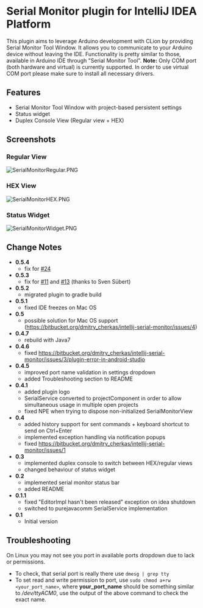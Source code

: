 # Serial Monitor plugin for IntelliJ IDEA Platform #
This plugin aims to leverage Arduino development with CLion by providing Serial Monitor Tool Window. It allows you to communicate to your Arduino device without leaving the IDE. Functionality is pretty similar to those, available in Arduino IDE through "Serial Monitor Tool".
**Note:** Only COM port (both hardware and virtual) is currently supported. In order to use virtual COM port please make sure to install all necessary drivers.

## Features ##
- Serial Monitor Tool Window with project-based persistent settings
- Status widget
- Duplex Console View (Regular view + HEX)

## Screenshots ##

### Regular View ###
![SerialMonitorRegular.PNG](https://bitbucket.org/repo/GdXK46/images/1110632912-SerialMonitorRegular.PNG)

### HEX View ###
![SerialMonitorHEX.PNG](https://bitbucket.org/repo/GdXK46/images/3293739962-SerialMonitorHEX.PNG)

### Status Widget ###
![SerialMonitorWidget.PNG](https://bitbucket.org/repo/GdXK46/images/1180778625-SerialMonitorWidget.PNG)

## Change Notes ##
- **0.5.4**
    - fix for [#24](https://bitbucket.org/dmitry_cherkas/intellij-serial-monitor/issues/24/not-working-in-clion-20201-eap)
- **0.5.3**
    - fix for [#11](https://bitbucket.org/dmitry_cherkas/intellij-serial-monitor/issues/11) and [#13](https://bitbucket.org/dmitry_cherkas/intellij-serial-monitor/issues/13) (thanks to Sven Sübert)
- **0.5.2**
    - migrated plugin to gradle build
- **0.5.1**
    - fixed IDE freezes on Mac OS
- **0.5**
    - possible solution for Mac OS support (https://bitbucket.org/dmitry_cherkas/intellij-serial-monitor/issues/4)
- **0.4.7**
    - rebuild with Java7
- **0.4.6**
    - fixed https://bitbucket.org/dmitry_cherkas/intellij-serial-monitor/issues/3/plugin-error-in-android-studio
- **0.4.5**
    - improved port name validation in settings dropdown
    - added Troubleshooting section to README
- **0.4.1**
    - added plugin logo
    - SerialService converted to projectComponent in order to allow simultaneous usage in multiple open projects
    - fixed NPE when trying to dispose non-initialized SerialMonitorView
- **0.4**
    - added history support for sent commands + keyboard shortcut to send on Ctrl+Enter
    - implemented exception handling via notification popups
    - fixed https://bitbucket.org/dmitry_cherkas/intellij-serial-monitor/issues/1
- **0.3**
    - implemented duplex console to switch between HEX/regular views
    - changed behaviour of status widget
- **0.2**
    - implemented serial monitor status bar
    - added README
- **0.1.1**
    - fixed "EditorImpl hasn't been released" exception on idea shutdown
    - switched to purejavacomm SerialService implementation
- **0.1**
    - Initial version

## Troubleshooting ##

On Linux you may not see you port in available ports dropdown due to lack or permissions.

- To check, that serial port is really there use ```dmesg | grep tty```
- To set read and write permission to port, use ```sudo chmod a+rw <your_port_name>```, where **your_port_name** should
be something similar to _/dev/ttyACM0_, use the output of the above command to check the exact name.
